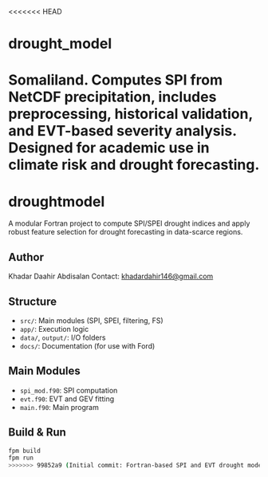 <<<<<<< HEAD
# drought_model
Somaliland. Computes SPI from NetCDF precipitation, includes preprocessing, historical validation, and EVT-based severity analysis. Designed for academic use in climate risk and drought forecasting.
=======
# droughtmodel

A modular Fortran project to compute SPI/SPEI drought indices and apply robust feature selection for drought forecasting in data-scarce regions.

## Author
Khadar Daahir Abdisalan 
Contact: khadardahir146@gmail.com

## Structure
- `src/`: Main modules (SPI, SPEI, filtering, FS)
- `app/`: Execution logic
- `data/`, `output/`: I/O folders
- `docs/`: Documentation (for use with Ford)


## Main Modules
- `spi_mod.f90`: SPI computation
- `evt.f90`: EVT and GEV fitting
- `main.f90`: Main program


## Build & Run

```bash
fpm build
fpm run
>>>>>>> 99852a9 (Initial commit: Fortran-based SPI and EVT drought model)
